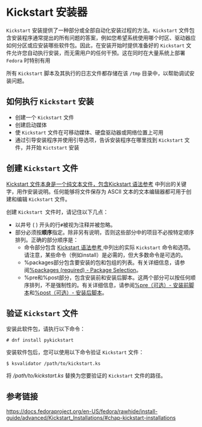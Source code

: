 # Kickstart 安装器

`Kickstart` 安装提供了一种部分或全部自动化安装过程的方法。`Kickstart` 文件包含安装程序通常提出的所有问题的答案，例如您希望系统使用哪个时区、驱动器应如何分区或应安装哪些软件包。因此，在安装开始时提供准备好的 `Kickstart` 文件允许您自动执行安装，而无需用户的任何干预。这在同时在大量系统上部署 `Fedora` 时特别有用

所有 `Kickstart` 脚本及其执行的日志文件都存储在该 `/tmp` 目录中，以帮助调试安装问题。



## 如何执行 `Kickstart` 安装

- 创建一个 `Kickstart` 文件
- 创建启动媒体
- 使 `Kickstart` 文件在可移动媒体、硬盘驱动器或网络位置上可用
- 通过引导安装程序并使用引导选项，告诉安装程序在哪里找到 `Kickstart` 文件，并开始 `Kictstart` 安装

## 创建 `Kickstart` 文件

[Kickstart 文件本身是一个纯文本文件，包含Kickstart 语法参考](https://docs.fedoraproject.org/en-US/fedora/rawhide/install-guide/appendixes/Kickstart_Syntax_Reference/#appe-kickstart-syntax-reference) 中列出的关键字，用作安装说明。任何能够将文件保存为 ASCII 文本的文本编辑器都可用于创建和编辑 `Kickstart` 文件。

创建 `Kickstart `文件时，请记住以下几点：

- 以井号 ( ) 开头的行`#`被视为注释并被忽略。
- 部分必须按**顺序**指定。除非另有说明，否则这些部分中的项目不必按特定顺序排列。正确的部分顺序是：
  - 命令部分包含 [Kickstart 语法参考 ](https://docs.fedoraproject.org/en-US/fedora/rawhide/install-guide/appendixes/Kickstart_Syntax_Reference/#appe-kickstart-syntax-reference)中列出的实际 `Kickstart` 命令和选项。请注意，某些命令（例如install）是必需的，但大多数命令是可选的。
  - %packages部分包含要安装的包和包组的列表。有关详细信息，请参阅[%packages (required) - Package Selection](https://docs.fedoraproject.org/en-US/fedora/rawhide/install-guide/appendixes/Kickstart_Syntax_Reference/#sect-kickstart-packages)。
  - %pre和%post部分，包含安装前和安装后脚本。这两个部分可以按任何顺序排列，不是强制性的。有关详细信息，请参阅[%pre（可选）- 安装前脚本](https://docs.fedoraproject.org/en-US/fedora/rawhide/install-guide/appendixes/Kickstart_Syntax_Reference/#sect-kickstart-preinstall)和[%post（可选）- 安装后脚本](https://docs.fedoraproject.org/en-US/fedora/rawhide/install-guide/appendixes/Kickstart_Syntax_Reference/#sect-kickstart-postinstall)。

## 验证 `Kickstart` 文件

安装此软件包，请执行以下命令：

```
# dnf install pykickstart
```

安装软件包后，您可以使用以下命令验证 `Kickstart` 文件：

```
$ ksvalidator /path/to/kickstart.ks
```

将 */path/to/kickstart.ks* 替换为您要验证的 `Kickstart` 文件的路径。

## 参考链接

https://docs.fedoraproject.org/en-US/fedora/rawhide/install-guide/advanced/Kickstart_Installations/#chap-kickstart-installations
